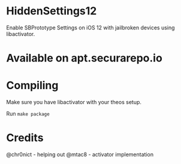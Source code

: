 # HiddenSettings12

Enable SBPrototype Settings on iOS 12 with jailbroken devices using libactivator.

# Available on apt.securarepo.io


# Compiling

Make sure you have libactivator with your theos setup.

Run `make package`

# Credits

@chr0nict - helping out
@mtac8 - activator implementation
